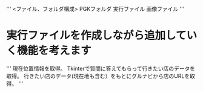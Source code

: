 '''
<ファイル、フォルダ構成>
PGKフォルダ
    実行ファイル
    画像ファイル
'''

# 実行ファイルを作成しながら追加していく機能を考えます

'''
現在位置情報を取得。
Tkinterで質問に答えてもらって行きたい店のデータを取得。
行きたい店のデータ(現在地も含む）をもとにグルナビから店のURLを取得。
 '''

 